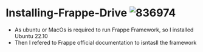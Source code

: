 # Installing-Frappe-Drive ![836974](https://user-images.githubusercontent.com/103517339/220634852-e78b907b-6168-4af4-9cd1-4e16f641e124.jpg)

- As ubuntu or MacOs is required to run Frappe Framework, so I installed Ubuntu 22.10
- Then I refered to Frappe official documentation to isntasll the framework

